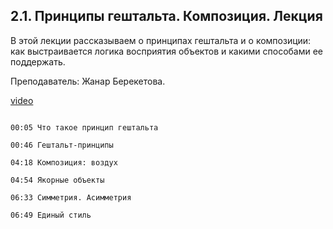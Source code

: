 ## 2.1. Принципы гештальта. Композиция. Лекция

В этой лекции рассказываем о принципах гештальта и о композиции: как выстраивается логика восприятия объектов и какими способами ее поддержать. 

Преподаватель: Жанар Берекетова. 

[video](https://player.softculture.cc/embed/PRT/PRT_50.9.08_L99-2_Geshtalt_and_Composition)

```chapters

00:05 Что такое принцип гештальта

00:46 Гештальт-принципы

04:18 Композиция: воздух

04:54 Якорные объекты

06:33 Симметрия. Асимметрия

06:49 Единый стиль

```